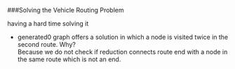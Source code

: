 ###Solving the Vehicle Routing Problem

having a hard time solving it
* generated0 graph offers a solution in which a node is visited twice in the second route. Why?<br>
Because we do not check if reduction connects route end with a node in the same route which is not an end.